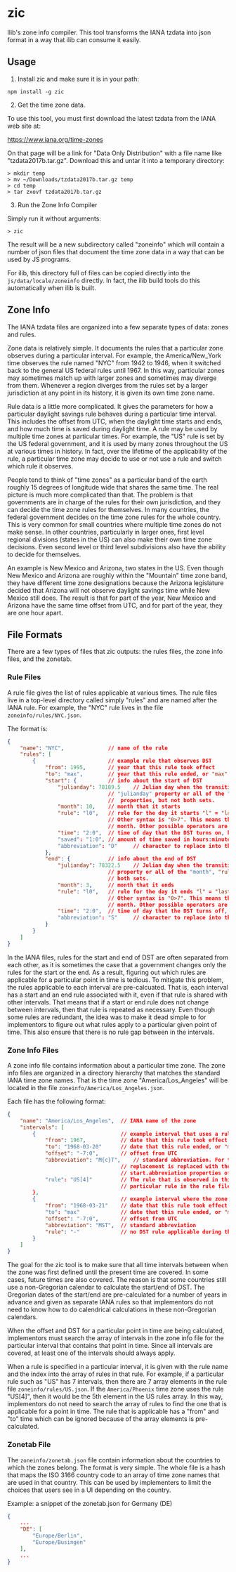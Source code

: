 # zic

Ilib's zone info compiler. This tool transforms the IANA tzdata into json format in a way that
ilib can consume it easily.

## Usage

1. Install zic and make sure it is in your path:

```
npm install -g zic
```

2. Get the time zone data.

To use this tool, you must first download the latest tzdata from the IANA web site at:

https://www.iana.org/time-zones

On that page will be a link for "Data Only Distribution" with a file name like "tzdata2017b.tar.gz". Download this and untar it into a temporary directory:

```
> mkdir temp
> mv ~/Downloads/tzdata2017b.tar.gz temp
> cd temp
> tar zxovf tzdata2017b.tar.gz
```

3. Run the Zone Info Compiler

Simply run it without arguments:

```
> zic
```

The result will be a new subdirectory called "zoneinfo" which will contain a number of json files that document
the time zone data in a way that can be used by JS programs.

For ilib, this directory full of files can be copied directly into the `js/data/locale/zoneinfo` directly. In
fact, the ilib build tools do this automatically when ilib is built.

## Zone Info

The IANA tzdata files are organized into a few separate types of data: zones and rules.

Zone data is relatively simple. It documents the rules that a particular zone observes during a particular interval.
For example, the America/New_York time observes the rule named "NYC" from 1942 to 1946, when it switched back to
the general US federal rules until 1967. In this way, particular zones may sometimes match up with larger zones
and sometimes may diverge from them. Whenever a region diverges from the rules set by a larger jurisdiction at any
point in its history, it is given its own time zone name.

Rule data is a little more complicated. It gives the parameters for how a particular daylight savings rule behaves
during a particular time interval. This includes the offset from UTC, when the daylight
time starts and ends, and how much time is saved during daylight time. A rule may be used by multiple time zones
at particular times. For example, the "US" rule is set by the US federal government, and it is used by many zones
throughout the US at various times in history. In fact, over the lifetime of the applicability of the rule,
a particular time zone may decide to use or not use a rule and switch which rule it observes.

People tend to think of "time zones" as a particular band of the earth roughly 15 degrees of longitude wide that
shares the same time. The real picture is much more complicated than that. The problem is that governments are in
charge of the rules for their own jurisdiction, and they can decide the time zone rules for themselves. In many
countries, the federal government decides on the time zone rules for the whole country. This is very common for
small countries where multiple time zones do not make sense. In other countries, particularly in larger ones,
first level regional divisions (states in the US) can also make their own time zone decisions. Even second level
or third level subdivisions also have the ability to decide for themselves.

An example is New Mexico and Arizona, two states in the US. Even though New Mexico and Arizona are roughly
within the "Mountain" time zone band, they have different time zone designations because the Arizona legislature
decided that Arizona will not observe daylight savings time while New Mexico still does. The result is that for
part of the year, New Mexico and Arizona have the same time offset from UTC, and for part of the year, they are
one hour apart.

## File Formats

There are a few types of files that zic outputs: the rules files, the zone info files, and the zonetab.

### Rule Files

A rule file gives the list of rules applicable at various times. The rule files live in a top-level directory called
simply "rules" and are named after the IANA rule. For example, the "NYC" rule lives in the file `zoneinfo/rules/NYC.json`.

The format is:

```json
{
    "name": "NYC",              // name of the rule
    "rules": [
        {                       // example rule that observes DST
            "from": 1995,       // year that this rule took effect
            "to": "max",        // year that this rule ended, or "max" if it is ongoing
            "start": {          // info about the start of DST
                "julianday": 78189.5    // Julian day when the transition happens. Either specify the
                                // "julianday" property or all of the "month", "rule", and "time"
                                //  properties, but not both sets.
                "month": 10,    // month that it starts
                "rule": "l0",   // rule for the day it starts "l" = "last", numbers are Sun=0 through Sat=6.
                                // Other syntax is "0>7". This means the 0-day (Sun) after the 7th of the
                                // month. Other possible operators are <, >, <=, >=
                "time": "2:0",  // time of day that the DST turns on, hours:minutes
                "saved": "1:0", // amount of time saved in hours:minutes
                "abbreviation": "D"     // character to replace into the abbreviation for daylight time
            },
            "end": {            // info about the end of DST
                "julianday": 78322.5    // Julian day when the transition happens. Either specify the "julianday"
                                // property or all of the "month", "rule", and "time" properties, but not
                                // both sets.
                "month": 3,     // month that it ends
                "rule": "l0",   // rule for the day it ends "l" = "last", numbers are Sun=0 through Sat=6.
                                // Other syntax is "0>7". This means the 0-day (Sun) after the 7th of the
                                // month. Other possible operators are <, >, <=, >=
                "time": "2:0",  // time of day that the DST turns off, hours:minutes
                "abbreviation": "S"     // character to replace into the abbreviation for standard time
            }
        }
    ]
}
```

In the IANA files, rules for the start and end of DST are often separated from each other, as it is sometimes the
case that a government changes only the rules for the start or the end. As a result, figuring out which rules are
applicable for a particular point in time is tedious. To mitigate this problem, the rules applicable to each
interval are pre-calcuated. That is, each interval has a start and an end rule associated with it, even if that
rule is shared with other intervals. That means that if a start or
end rule does not change between intervals, then that rule is repeated as necessary. Even though some rules are
redundant, the idea was to make it dead simple to for implementors to figure out what rules apply to a particular
given point of time. This also ensure that there is no rule gap between in the intervals.

### Zone Info Files

A zone info file contains information about a particular time zone. The zone info files are organized in a directory
hierarchy that matches the standard IANA time zone names. That is the time zone "America/Los_Angeles" will be located in
the file `zoneinfo/America/Los_Angeles.json`.

Each file has the following format:

```json
{
    "name": "America/Los_Angeles",  // IANA name of the zone
    "intervals": [
        {                           // example interval that uses a rule
            "from": 1967,           // date that this rule took effect
            "to": "1968-03-20"      // date that this rule ended, or "max" if it is ongoing
            "offset": "-7:0",       // offset from UTC
            "abbreviation": "M{c}T",    // standard abbreviation. For time zones that observe DST, the {c}
                                    // replacement is replaced with the letter in the end.abbreviation or
                                    // start.abbreviation properties of the rule
            "rule": "US[4]"         // The rule that is observed in this interval, and the index of the
                                    // particular rule in the rule file that is used
        },
        {                           // example interval where the zone does not observe DST at all
            "from": "1968-03-21"    // date that this rule took effect
            "to": "max"             // date that this rule ended, or "max" if it is ongoing
            "offset": "-7:0",       // offset from UTC
            "abbreviation": "MST",  // standard abbreviation
            "rule": "-"             // no DST rule applicable during this interval
        }
    ]
}
```

The goal for the zic tool is to make sure that all time intervals between when the zone was first defined until
the present time are covered. In some cases, future times are also covered. The reason is that some countries
still use a non-Gregorian calendar to calculate the start/end of DST. The Gregorian dates of the start/end
are pre-calculated for a number of years in advance and given as separate IANA rules so that implementors do
not need to know how to do calendrical calculations in these non-Gregorian calendars.

When the offset and DST for a particular point in time are being calculated, implementors must search the
array of intervals in the zone info file for the particular interval that contains that point in time. Since
all intervals are covered, at least one of the intervals should always apply.

When a rule is specified in a particular interval, it is given with the rule name and the index into the
array of rules in that rule. For example, if a particular rule such as "US" has 7 intervals, then there are
7 array elements in the rule file `zoneinfo/rules/US.json`. If the `America/Phoenix` time zone uses the
rule "US[4]", then it would be the 5th element in the US rules array. In this way, implementors do not need
to search the array of rules to find the one that is applicable for a point in time. The rule that is
applicable has a "from" and "to" time which can be ignored because of the array elements is pre-calculated.

### Zonetab File

The `zoneinfo/zonetab.json` file contain information about the countries to which the zones belong. The format
is very simple. The whole file is a hash that maps the ISO 3166 country code to an array of time zone names that
are used in that country. This can be used by implementers to limit the choices that users see in a UI depending
on the country.

Example: a snippet of the zonetab.json for Germany (DE)

```json
{
    ...
    "DE": [
        "Europe/Berlin",
        "Europe/Busingen"
    ],
    ...
}
```
